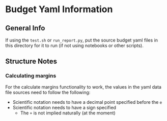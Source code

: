 # Budget Yaml Information

## General Info
If using the `test.sh` or `run_report.py`, put the source budget yaml files in this directory for it to run (if not using notebooks or other scripts).

## Structure Notes

### Calculating margins
For the calculate margins functionality to work, the values in the yaml data file sources need to follow the following:

  - Scientific notation needs to have a decimal point specified before the `e` 
  - Scientific notation needs to have a sign specified
    - The `+` is not implied naturally (at the moment)